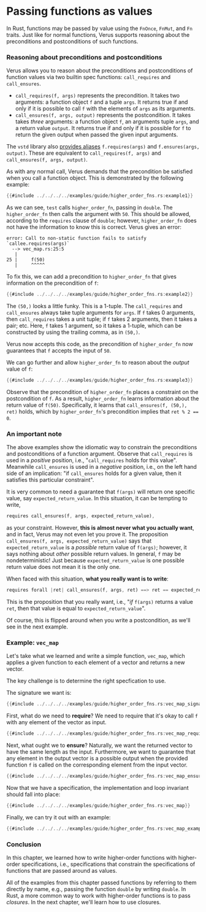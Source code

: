 # Passing functions as values

In Rust, functions may be passed by value using the `FnOnce`, `FnMut`, and `Fn` traits.
Just like for normal functions, Verus supports reasoning about the preconditions
and postconditions of such functions.

### Reasoning about preconditions and postconditions

Verus allows you to reason about the preconditions and postconditions of function values
via two builtin spec functions: `call_requires` and `call_ensures`.

 * `call_requires(f, args)` represents the precondition.
    It takes two arguments: a function object `f` and a tuple `args`.
    It returns true if and only if it is possible to call `f` with the elements of
    `args` as its arguments.
 * `call_ensures(f, args, output)` represents the postcondition.
    It takes takes _three_ arguments: a function object `f`, an arguments
    tuple `args`, and a return value `output`.
    It returns true if and only if it is possible for `f` to return the given output
    when passed the given input arguments.

The `vstd` library also [provides aliases](https://verus-lang.github.io/verus/verusdoc/vstd/pervasive/trait.FnWithRequiresEnsures.html) `f.requires(args)` and `f.ensures(args, output)`.
These are equivalent to `call_requires(f, args)` and `call_ensures(f, args, output)`.

As with any normal call, Verus demands that the precondition be satisfied 
when you call a function object.
This is demonstrated by the following example:

```rust
{{#include ../../../../examples/guide/higher_order_fns.rs:example1}}
```

As we can see, `test` calls `higher_order_fn`, passing in `double`.
The `higher_order_fn` then calls the argument with `50`. This should be allowed,
according to the `requires` clause of `double`; however, `higher_order_fn` does not have
the information to know this is correct.
Verus gives an error:

```
error: Call to non-static function fails to satisfy `callee.requires(args)`
  --> vec_map.rs:25:5
   |
25 |     f(50)
   |     ^^^^^
```

To fix this, we can add a precondition to `higher_order_fn` that gives information on
the precondition of `f`:

```rust
{{#include ../../../../examples/guide/higher_order_fns.rs:example2}}
```

The `(50,)` looks a little funky. This is a 1-tuple.
The `call_requires` and `call_ensures` always take tuple arguments for `args`.
If `f` takes 0 arguments, then `call_requires` takes a unit tuple;
if `f` takes 2 arguments, then it takes a pair; etc.
Here, `f` takes 1 argument, so it takes a 1-tuple, which can be constructed by using
the trailing comma, as in `(50,)`.

Verus now accepts this code, as the precondition of `higher_order_fn` now guarantees that
`f` accepts the input of `50`.

We can go further and allow `higher_order_fn` to reason about the _output_ value of `f`:

```rust
{{#include ../../../../examples/guide/higher_order_fns.rs:example3}}
```

Observe that the precondition of `higher_order_fn` places a constraint on the postcondition
of `f`.
As a result, `higher_order_fn` learns information about the return value of `f(50)`.
Specifically, it learns that `call_ensures(f, (50,), ret)` holds, which by `higher_order_fn`'s
precondition implies that `ret % 2 == 0`.

### An important note

The above examples show the idiomatic way to constrain the preconditions and postconditions
of a function argument. Observe that `call_requires` is used in a _positive_ position,
i.e., "`call_requires` holds for this value".
Meanwhile `call_ensures` is used in a _negative_ position, i.e., on the left hand side
of an implication: "if `call_ensures` holds for a given value, then it satisfies this particular constraint".

It is very common to need a guarantee that `f(args)` will return one specific value,
say `expected_return_value`.
In this situation, it can be tempting to write,

```rust
requires call_ensures(f, args, expected_return_value),
```

as your constraint. However, **this is almost never what you actually want**,
and in fact, Verus may not even let you prove it.
The proposition `call_ensures(f, args, expected_return_value)`
says that `expected_return_value` is a _possible_ return value of `f(args)`;
however, it says nothing about _other_ possible return values.
In general, `f` may be nondeterministic!
Just because `expected_return_value` is one possible return
value does not mean it is the only one.

When faced with this situation, **what you really want is to write**:

```rust
requires forall |ret| call_ensures(f, args, ret) ==> ret == expected_return_value
```

This is the proposition that you really want, i.e., "_if_ `f(args)` returns a value `ret`,
then that value is equal to `expected_return_value`".

Of course, this is flipped around when you write a postcondition, as we'll see in the
next example.

### Example: `vec_map`

Let's take what we learned and write a simple function, `vec_map`, which applies a given
function to each element of a vector and returns a new vector.

The key challenge is to determine the right specfication to use.

The signature we want is:

```rust
{{#include ../../../../examples/guide/higher_order_fns.rs:vec_map_signature}}
```

First, what do we need to **require**? We need to require that it's okay to call `f`
with any element of the vector as input.

```rust
{{#include ../../../../examples/guide/higher_order_fns.rs:vec_map_requires}}
```

Next, what ought we to **ensure**? Naturally, we want the returned vector to have the same
length as the input. Furthermore, we want to guarantee that any element in the output
vector is a possible output when the provided function `f` is called on the corresponding
element from the input vector.

```rust
{{#include ../../../../examples/guide/higher_order_fns.rs:vec_map_ensures}}
```

Now that we have a specification, the implementation and loop invariant should
fall into place:

```rust
{{#include ../../../../examples/guide/higher_order_fns.rs:vec_map}}
```

Finally, we can try it out with an example:

```rust
{{#include ../../../../examples/guide/higher_order_fns.rs:vec_map_example}}
```

### Conclusion

In this chapter, we learned how to write higher-order functions with higher-order specifications,
i.e., specifications that constrain the specifications of functions that are passed
around as values.

All of the examples from this chapter passed functions by referring to them directly by name,
e.g., passing the function `double` by writing `double`.
In Rust, a more common way to work with higher-order functions is to pass _closures_.
In the next chapter, we'll learn how to use closures.
